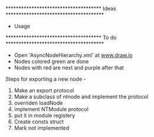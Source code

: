************************************* Ideas **************************************
- Usage


************************************* To do **************************************
- Open 'AsyncNodeHierarchy.xml' at www.draw.io
- Nodes colored green are done
- Nodes with red are next and purple after that

Steps for exporting a new node -
1. Make an export protocol
2. Make a subclass of ntnode and implement the protocol
3. overriden loadNode
4. implement NTModule protocol
5. put it in module registery 
6. Create consts struct
7. Mark not implemented

